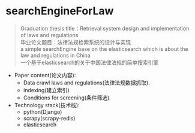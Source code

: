 # searchEngineForLaw
> Graduation thesis title：Retrieval system design and implementation of laws and regulations<br/>
 毕业论文题目：法律法规检索系统的设计与实现<br/>
 a simple searchEngine base on the elasticsearch which is about the law and regulations in China<br/>
 一个基于elasticsearch的关于中国法律法规的简单搜索引擎
 
- Paper content(论文内容):
    - Data crawl laws and regulations(法律法规数据抓取).
    - indexing(建立索引)
    - Conditions for screening(条件筛选).
- Technology stack(技术栈):
    - python(Django)
    - scrapy(scrapy-redis)
    - elasticsearch
    
